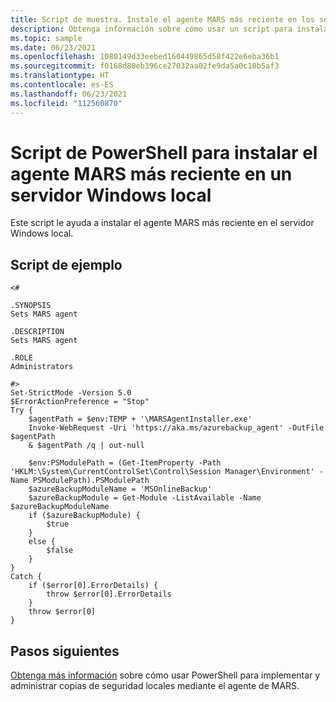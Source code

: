 ```yaml
---
title: Script de muestra. Instale el agente MARS más reciente en los servidores Windows locales.
description: Obtenga información sobre cómo usar un script para instalar el agente MARS más reciente en los servidores Windows locales en una cuenta de almacenamiento.
ms.topic: sample
ms.date: 06/23/2021
ms.openlocfilehash: 1080149d33eebed160449865d58f422e6eba36b1
ms.sourcegitcommit: f0168d80eb396ce27032aa02fe9da5a0c10b5af3
ms.translationtype: HT
ms.contentlocale: es-ES
ms.lasthandoff: 06/23/2021
ms.locfileid: "112560870"
---
```

# <a name="powershell-script-to-install-the-latest-mars-agent-on-an-on-premises-windows-server"></a>Script de PowerShell para instalar el agente MARS más reciente en un servidor Windows local

Este script le ayuda a instalar el agente MARS más reciente en el servidor Windows local.

## <a name="sample-script"></a>Script de ejemplo

```azurepowershell
<#

.SYNOPSIS
Sets MARS agent

.DESCRIPTION
Sets MARS agent

.ROLE
Administrators

#>
Set-StrictMode -Version 5.0
$ErrorActionPreference = "Stop"
Try {
    $agentPath = $env:TEMP + '\MARSAgentInstaller.exe'
    Invoke-WebRequest -Uri 'https://aka.ms/azurebackup_agent' -OutFile $agentPath
    & $agentPath /q | out-null

    $env:PSModulePath = (Get-ItemProperty -Path 'HKLM:\System\CurrentControlSet\Control\Session Manager\Environment' -Name PSModulePath).PSModulePath
    $azureBackupModuleName = 'MSOnlineBackup'
    $azureBackupModule = Get-Module -ListAvailable -Name $azureBackupModuleName
    if ($azureBackupModule) {
        $true
    }
    else {
        $false
    }
}
Catch {
    if ($error[0].ErrorDetails) {
        throw $error[0].ErrorDetails
    }
    throw $error[0]
}

```

## <a name="next-steps"></a>Pasos siguientes

[Obtenga más información](../backup-client-automation.md) sobre cómo usar PowerShell para implementar y administrar copias de seguridad locales mediante el agente de MARS.